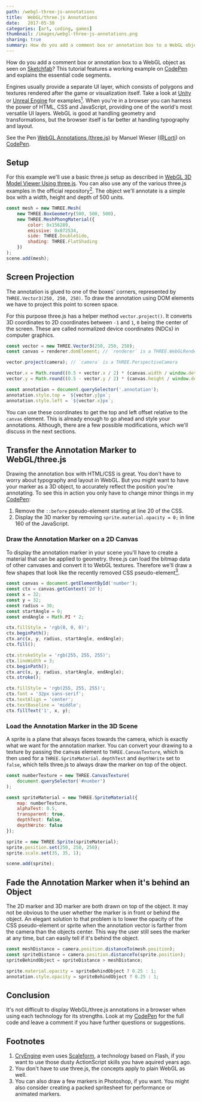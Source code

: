 ```yaml
---
path: /webgl-three-js-annotations
title:  WebGL/three.js Annotations
date:   2017-05-30
categories: [art, coding, games]
thumbnail: /images/webgl-three-js-annotations.png
sharing: true
summary: How do you add a comment box or annotation box to a WebGL object as seen on Sketchfab? This tutorial features a working example on CodePen and explains the essential code segments.
---
```


How do you add a comment box or annotation box to a WebGL object as seen on [Sketchfab][Dodo]? This tutorial features a working example on [CodePen] and explains the essential code segments.

Engines usually provide a separate UI layer, which consists of polygons and textures rendered after the game or visualization itself. Take a look at [Unity] or [Unreal Engine] for examples[<sup>1</sup>](#1). When you're in a browser you can harness the power of HTML, CSS and JavaScript, providing one of the world's most versatile UI layers. WebGL is good at handling geometry and transformations, but the browser itself is far better at handling typography and layout.

<p data-height="480" data-theme-id="0" data-slug-hash="Vbppap" data-default-tab="result" data-user="Lorti" data-embed-version="2" data-pen-title="WebGL Annotations (three.js)" class="codepen">See the Pen <a href="http://codepen.io/Lorti/pen/Vbppap/">WebGL Annotations (three.js)</a> by Manuel Wieser (<a href="http://codepen.io/Lorti">@Lorti</a>) on <a href="http://codepen.io">CodePen</a>.</p>
<script async src="https://production-assets.codepen.io/assets/embed/ei.js"></script>

## Setup

For this example we'll use a basic three.js setup as described in [WebGL 3D Model Viewer Using three.js]. You can also use any of the various three.js examples in the official repository[<sup>2</sup>](#2). The object we'll annotate is a simple box with a width, height and depth of 500 units.

``` js
const mesh = new THREE.Mesh(
    new THREE.BoxGeometry(500, 500, 500),
    new THREE.MeshPhongMaterial({
        color: 0x156289,
        emissive: 0x072534,
        side: THREE.DoubleSide,
        shading: THREE.FlatShading
    })
);
scene.add(mesh);
```

## Screen Projection

The annotation is glued to one of the boxes' corners, represented by `THREE.Vector3(250, 250, 250)`. To draw the annotation using DOM elements we have to project this point to screen space. 

For this purpose three.js has a helper method `vector.project()`. It converts 3D coordinates to 2D coordinates between `-1` and `1`, `0` being the center of the screen. These are called normalized device coordinates (NDCs) in computer graphics.  

``` js
const vector = new THREE.Vector3(250, 250, 250);
const canvas = renderer.domElement; // `renderer` is a THREE.WebGLRenderer

vector.project(camera); // `camera` is a THREE.PerspectiveCamera

vector.x = Math.round((0.5 + vector.x / 2) * (canvas.width / window.devicePixelRatio));
vector.y = Math.round((0.5 - vector.y / 2) * (canvas.height / window.devicePixelRatio));

const annotation = document.querySelector('.annotation');
annotation.style.top = `${vector.y}px`;
annotation.style.left = `${vector.x}px`;
```

You can use these coordinates to get the top and left offset relative to the `canvas` element. This is already enough to go ahead and style your annotations. Although, there are a few possible modifications, which we'll discuss in the next sections.

## Transfer the Annotation Marker to WebGL/three.js

Drawing the annotation box with HTML/CSS is great. You don't have to worry about typography and layout in WebGL. But you might want to have your marker as a 3D object, to accurately reflect the position you're annotating. To see this in action you only have to change minor things in my [CodePen]:

1. Remove the `::before` pseudo-element starting at line 20 of the CSS.
2. Display the 3D marker by removing `sprite.material.opacity = 0;` in line 160 of the JavaScript.

### Draw the Annotation Marker on a 2D Canvas

To display the annotation marker in your scene you'll have to create a material that can be applied to geometry. three.js can load the bitmap data of other canvases and convert it to WebGL textures. Therefore we'll draw a few shapes that look like the recently removed CSS pseudo-element[<sup>3</sup>](#3).

``` js
const canvas = document.getElementById('number');
const ctx = canvas.getContext('2d');
const x = 32;
const y = 32;
const radius = 30;
const startAngle = 0;
const endAngle = Math.PI * 2;

ctx.fillStyle = 'rgb(0, 0, 0)';
ctx.beginPath();
ctx.arc(x, y, radius, startAngle, endAngle);
ctx.fill();

ctx.strokeStyle = 'rgb(255, 255, 255)';
ctx.lineWidth = 3;
ctx.beginPath();
ctx.arc(x, y, radius, startAngle, endAngle);
ctx.stroke();

ctx.fillStyle = 'rgb(255, 255, 255)';
ctx.font = '32px sans-serif';
ctx.textAlign = 'center';
ctx.textBaseline = 'middle';
ctx.fillText('1', x, y);
```

### Load the Annotation Marker in the 3D Scene

A sprite is a plane that always faces towards the camera, which is exactly what we want for the annotation marker. You can convert your drawing to a texture by passing the canvas element to `THREE.CanvasTexture`, which is then used for a `THREE.SpriteMaterial`. `depthTest` and `depthWrite` set to `false`, which tells three.js to always draw the marker on top of the object.

``` js
const numberTexture = new THREE.CanvasTexture(
    document.querySelector('#number')
);

const spriteMaterial = new THREE.SpriteMaterial({
    map: numberTexture,
    alphaTest: 0.5,
    transparent: true,
    depthTest: false,
    depthWrite: false
});

sprite = new THREE.Sprite(spriteMaterial);
sprite.position.set(250, 250, 250);
sprite.scale.set(35, 35, 1);

scene.add(sprite);
```

## Fade the Annotation Marker when it's behind an Object

The 2D marker and 3D marker are both drawn on top of the object. It may not be obvious to the user whether the marker is in front or behind the object. An elegant solution to that problem is to lower the opacity of the CSS pseudo-element or sprite when the annotation vector is farther from the camera than the objects center. This way the user still sees the marker at any time, but can easily tell if it's behind the object.

``` js
const meshDistance = camera.position.distanceTo(mesh.position);
const spriteDistance = camera.position.distanceTo(sprite.position);
spriteBehindObject = spriteDistance > meshDistance;

sprite.material.opacity = spriteBehindObject ? 0.25 : 1;
annotation.style.opacity = spriteBehindObject ? 0.25 : 1;
```

## Conclusion

It's not difficult to display WebGL/three.js annotations in a browser when using each technology for its strengths. Look at my [CodePen] for the full code and leave a comment if you have further questions or suggestions.

## Footnotes

1. <a name="1"></a>[CryEngine] even uses [Scaleform], a technology based on Flash, if you want to use those dusty ActionScript skills you have aquired years ago.
1. <a name="3"></a>You don't have to use three.js, the concepts apply to plain WebGL as well.
1. <a name="2"></a>You can also draw a few markers in Photoshop, if you want. You might also consider creating a packed spritesheet for performance or animated markers.

[Dodo]: https://sketchfab.com/models/ad10226b4f7a451ea23920a556c72a90
[CodePen]: http://codepen.io/Lorti/pen/Vbppap/
[Unity]: https://docs.unity3d.com/Manual/UISystem.html
[Unreal Engine]: https://docs.unrealengine.com/latest/INT/Engine/UMG/
[CryEngine]: http://docs.cryengine.com/display/SDKDOC4/User+Interface
[Scaleform]: https://www.autodesk.com/products/scaleform/overview
[WebGL 3D Model Viewer Using three.js]: https://manu.ninja/webgl-3d-model-viewer-using-three-js
